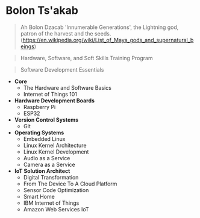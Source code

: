 # Bolon Ts'akab

> Ah Bolon Dzacab 'Innumerable Generations', the Lightning god, patron of the harvest and the seeds. (https://en.wikipedia.org/wiki/List_of_Maya_gods_and_supernatural_beings)

> Hardware, Software, and Soft Skills Training Program

> Software Development Essentials

- __Core__
  - The Hardware and Software Basics
  - Internet of Things 101
- __Hardware Development Boards__
  - Raspberry Pi
  - ESP32
- __Version Control Systems__
  - Git
- __Operating Systems__
  - Embedded Linux
  - Linux Kernel Architecture
  - Linux Kernel Development
  - Audio as a Service
  - Camera as a Service
- __IoT Solution Architect__
  - Digital Transformation
  - From The Device To A Cloud Platform
  - Sensor Code Optimization
  - Smart Home
  - IBM Internet of Things
  - Amazon Web Services IoT
